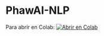 # PhawAI-NLP

Para abrir en Colab:
[![Abrir en Colab](https://colab.research.google.com/assets/colab-badge.svg)](https://colab.research.google.com/github/BrendaMendozaJ/PhawAI-NLP/blob/main/NLP_Desaf%C3%ADo_PhawAI.ipynb)
